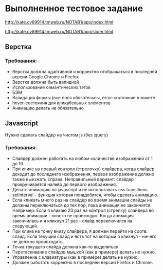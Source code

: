 # Выполненное тестовое задание

http://kate.cv89914.tmweb.ru/NOTAB1/app/index.html

http://kate.cv89914.tmweb.ru/NOTAB1/app/slider.html

## Верстка

### Требования:
* Верстка должна адаптивной и корректно отображаться в последней версии Google Chrome и Firefox
* Верстка должна быть валидной
* Использование семантических тэгов
* БЭМ
* Валидация формы (все поля обязательны, error-состояние в макете
* hover-состояния для кликабельных элементов
* Анимацию делать не обязательно

## Javascript

Нужно сделать слайдер на чистом js (без jquery)

### Требования:
* Слайдер должен работать на любом количестве изображений от 1 до 10.
* При клике на правый контрол (стрелочку) слайдера, когда слайдер доходит до последнего изображения, первое изображение должно также выезжать справа. Неправильный вариант: слайдер прокручивается налево до первого изображения.
* Делать анимацию на javascript и не использовать css transitions. setInterval - функция которая понадобится, чтобы сделать анимацию.
* Если кликать много раз на слайдер во время анимации слайды не должны переключаться до тех пор, пока анимация не закончится. Например: Если я кликаю 20 раз на контрол (стрелку) слайдера во время анимации - ничего не происходит. Когда анимация закончилась и я кликнул 21 раз - слайд переключился на следующий.
* При клике на точку внизу слайдера, я должен перейти на соотв. слайд. Если текущий слайд и есть тот на который я кликнул - ничего не должно происходить.
* Точка текущего слайда должна как-то выделяться.
* Перетаскивание слайдов мышкой (как в примере) делать не нужно.
* Управление с клавиатуры (как в примере) делать не нужно.
* Должен работать корректно в последней версии Firefox и Chrome.
